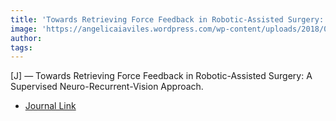 ```yaml
---  
title: 'Towards Retrieving Force Feedback in Robotic-Assisted Surgery: A Supervised Neuro-Recurrent-Vision Approach.'  
image: 'https://angelicaiaviles.wordpress.com/wp-content/uploads/2018/08/scheme1b-e1534090032815.png'  
author:   
tags:   
---  
```

  
[J] — Towards Retrieving Force Feedback in Robotic-Assisted Surgery: A Supervised Neuro-Recurrent-Vision Approach.  
  
  
- [Journal Link](http://ieeexplore.ieee.org/abstract/document/7784717/)  
        